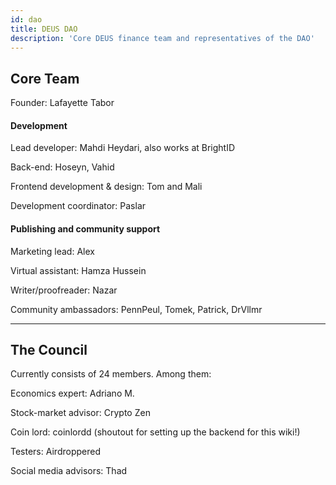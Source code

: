 ```yaml
---
id: dao
title: DEUS DAO 
description: 'Core DEUS finance team and representatives of the DAO' 
---
```

## Core Team

Founder: Lafayette Tabor

#### Development

Lead developer: Mahdi Heydari, also works at BrightID

Back-end: Hoseyn, Vahid 

Frontend development & design: Tom and Mali

Development coordinator: Paslar

#### Publishing and community support

Marketing lead: Alex

Virtual assistant: Hamza Hussein

Writer/proofreader: Nazar

Community ambassadors: PennPeul, Tomek, Patrick, DrVllmr

---
## The Council

Currently consists of 24 members. Among them:

Economics expert: Adriano M. 

Stock-market advisor: Crypto Zen

Coin lord: coinlordd (shoutout for setting up the backend for this wiki!)

Testers: Airdroppered

Social media advisors: Thad
